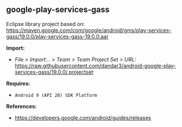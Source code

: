 ## google-play-services-gass

Eclipse library project based on:<br/>
https://maven.google.com/com/google/android/gms/play-services-gass/19.0.0/play-services-gass-19.0.0.aar

**Import:**
- _File > Import... > Team > Team Project Set > URL:_<br/>
  https://raw.githubusercontent.com/dandar3/android-google-play-services-gass/19.0.0/.projectset

**Requires:**
- `Android 9 (API 28) SDK Platform`

**References:**
- https://developers.google.com/android/guides/releases